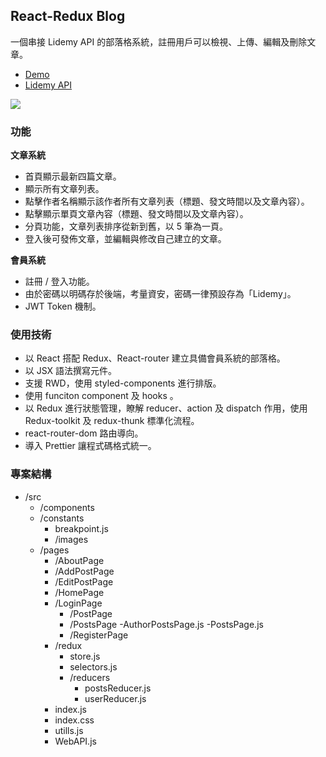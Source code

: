 ## React-Redux Blog

一個串接 Lidemy API 的部落格系統，註冊用戶可以檢視、上傳、編輯及刪除文章。

- [Demo](https://v61265.github.io/redux-blog/#/)
- [Lidemy API](https://github.com/Lidemy/lidemy-student-json-api-server)

![](https://i.imgur.com/zeShglw.gif)

### 功能

**文章系統**

- 首頁顯示最新四篇文章。
- 顯示所有文章列表。
- 點擊作者名稱顯示該作者所有文章列表（標題、發文時間以及文章內容）。
- 點擊顯示單頁文章內容（標題、發文時間以及文章內容）。
- 分頁功能，文章列表排序從新到舊，以 5 筆為一頁。
- 登入後可發佈文章，並編輯與修改自己建立的文章。

**會員系統**

- 註冊 / 登入功能。
- 由於密碼以明碼存於後端，考量資安，密碼一律預設存為「Lidemy」。
- JWT Token 機制。

### 使用技術

- 以 React 搭配 Redux、React-router 建立具備會員系統的部落格。
- 以 JSX 語法撰寫元件。
- 支援 RWD，使用 styled-components 進行排版。
- 使用 funciton component 及 hooks 。
- 以 Redux 進行狀態管理，瞭解 reducer、action 及 dispatch 作用，使用 Redux-toolkit 及 redux-thunk 標準化流程。
- react-router-dom 路由導向。
- 導入 Prettier 讓程式碼格式統一。

### 專案結構

- /src
  - /components
  - /constants
    - breakpoint.js
    - /images
  - /pages 
    - /AboutPage 
    - /AddPostPage 
    - /EditPostPage 
    - /HomePage
    - /LoginPage
      - /PostPage
      - /PostsPage
        -AuthorPostsPage.js
        -PostsPage.js
      - /RegisterPage
    - /redux
      - store.js
      - selectors.js
      - /reducers
        - postsReducer.js
        - userReducer.js
    - index.js
    - index.css
    - utills.js
    - WebAPI.js

